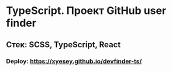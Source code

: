 # TypeScript. Проект GitHub user finder

## Стек: SCSS, TypeScript, React
### Deploy: https://xyesey.github.io/devfinder-ts/
